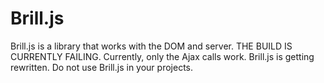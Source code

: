 Brill.js
========

Brill.js is a library that works with the DOM and server. THE BUILD IS CURRENTLY FAILING. Currently, only the Ajax calls work. Brill.js is getting rewritten. Do not use Brill.js in your projects.

